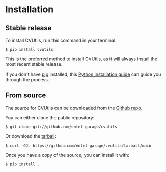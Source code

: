 # Installation

## Stable release

To install CVUtils, run this command in your
terminal:

``` console
$ pip install cvutils
```

This is the preferred method to install CVUtils, as it will always install the most recent stable release.

If you don't have [pip][] installed, this [Python installation guide][]
can guide you through the process.

## From source

The source for CVUtils can be downloaded from
the [Github repo][].

You can either clone the public repository:

``` console
$ git clone git://github.com/entel-garage/cvutils
```

Or download the [tarball][]:

``` console
$ curl -OJL https://github.com/entel-garage/cvutils/tarball/main
```

Once you have a copy of the source, you can install it with:

``` console
$ pip install .
```

  [pip]: https://pip.pypa.io
  [Python installation guide]: http://docs.python-guide.org/en/latest/starting/installation/
  [Github repo]: https://github.com/entel-garage/cvutils
  [tarball]: https://github.com/entel-garage/cvutils/tarball/main
